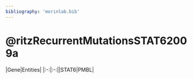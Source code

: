 ```yaml
---
bibliography: 'morinlab.bib'
---
```


# @ritzRecurrentMutationsSTAT62009a
|Gene|Entities|
|:-:|:-:||STAT6|PMBL|

